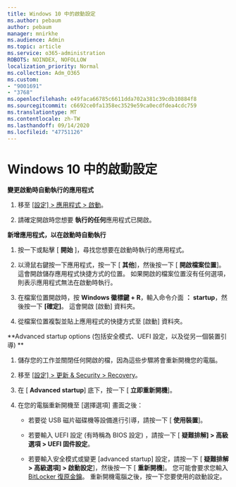 ```yaml
---
title: Windows 10 中的啟動設定
ms.author: pebaum
author: pebaum
manager: mnirkhe
ms.audience: Admin
ms.topic: article
ms.service: o365-administration
ROBOTS: NOINDEX, NOFOLLOW
localization_priority: Normal
ms.collection: Adm_O365
ms.custom:
- "9001691"
- "3768"
ms.openlocfilehash: e49faca66785c6611dda702a381c39cdb10884f8
ms.sourcegitcommit: c6692ce0fa1358ec3529e59ca0ecdfdea4cdc759
ms.translationtype: MT
ms.contentlocale: zh-TW
ms.lasthandoff: 09/14/2020
ms.locfileid: "47751126"
---
```

# <a name="startup-settings-in-windows-10"></a>Windows 10 中的啟動設定

**變更啟動時自動執行的應用程式**

1. 移至 [ [設定] > 應用程式 > 啟動](ms-settings:startupapps?activationSource=GetHelp)。

2. 請確定開啟時您想要 **執行的任何**應用程式已開啟。

**新增應用程式，以在啟動時自動執行**

1. 按一下或點擊 [ **開始** ]，尋找您想要在啟動時執行的應用程式。

2. 以滑鼠右鍵按一下應用程式，按一下 [ **其他**]，然後按一下 [ **開啟檔案位置**]。 這會開啟儲存應用程式快捷方式的位置。 如果開啟的檔案位置沒有任何選項，則表示應用程式無法在啟動時執行。

3. 在檔案位置開啟時，按 **Windows 徽標鍵 + R**，輸入命令介面 **： startup**，然後按一下 **[確定]**。 這會開啟 [啟動] 資料夾。

4. 從檔案位置複製並貼上應用程式的快捷方式至 [啟動] 資料夾。

**Advanced startup options (包括安全模式、UEFI 設定，以及從另一個裝置引導) **

1. 儲存您的工作並關閉任何開啟的檔，因為這些步驟將會重新開機您的電腦。

2. 移至 [ [設定] > 更新 & Security > Recovery](ms-settings:recovery?activationSource=GetHelp)。

3. 在 [ **Advanced startup**] 底下，按一下 [ **立即重新開機**]。 

4. 在您的電腦重新開機至 [選擇選項] 畫面之後：

    - 若要從 USB 磁片磁碟機等設備進行引導，請按一下 [ **使用裝置**]。

    - 若要輸入 UEFI 設定 (有時稱為 BIOS 設定) ，請按一下 [ **疑難排解] > 高級選項 > UEFI 固件設定**。 

    - 若要輸入安全模式或變更 [advanced startup] 設定，請按一下 [ **疑難排解 > 高級選項] > 啟動設定**]，然後按一下 [ **重新開機**]。 您可能會要求您輸入 [BitLocker 復原金鑰](https://support.microsoft.com/help/4026181/windows-10-find-my-bitlocker-recovery-key)。 重新開機電腦之後，按一下您要使用的啟動設定。